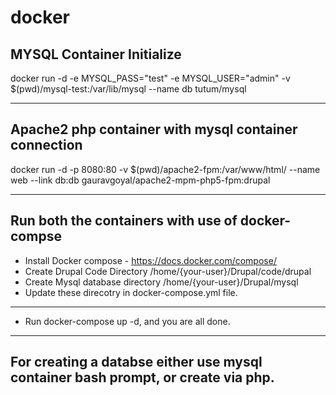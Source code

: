 # docker

## MYSQL Container Initialize

docker run  -d -e MYSQL_PASS="test" -e MYSQL_USER="admin" -v $(pwd)/mysql-test:/var/lib/mysql --name db tutum/mysql

---------------------------------------------

## Apache2 php container with mysql container connection

docker run -d -p 8080:80 -v $(pwd)/apache2-fpm:/var/www/html/ --name web --link db:db gauravgoyal/apache2-mpm-php5-fpm:drupal

---------------------------------------------

## Run both the containers with use of docker-compse

- Install Docker compose - https://docs.docker.com/compose/
- Create Drupal Code Directory /home/{your-user}/Drupal/code/drupal
- Create Mysql database directory /home/{your-user}/Drupal/mysql
- Update these direcotry in docker-compose.yml file.

---------------------------------------------

- Run docker-compose up -d, and you are all done.

---------------------------------------------

## For creating a databse either use mysql container bash prompt, or create via php.
